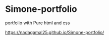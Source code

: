 # Simone-portfolio
portfolio with Pure html and css

https://nadagamal25.github.io/Simone-portfolio/
